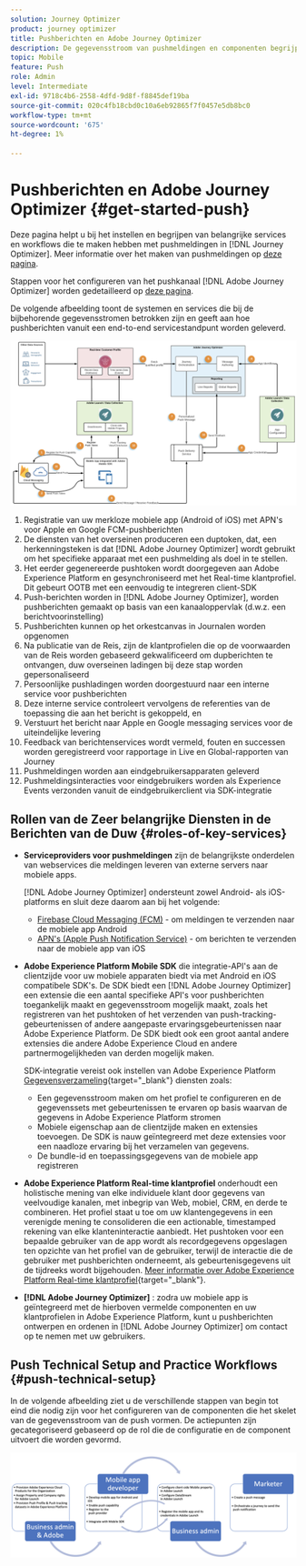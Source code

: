 ```yaml
---
solution: Journey Optimizer
product: journey optimizer
title: Pushberichten en Adobe Journey Optimizer
description: De gegevensstroom van pushmeldingen en componenten begrijpen
topic: Mobile
feature: Push
role: Admin
level: Intermediate
exl-id: 9718c4b6-2558-4dfd-9d8f-f8845def19ba
source-git-commit: 020c4fb18cbd0c10a6eb92865f7f0457e5db8bc0
workflow-type: tm+mt
source-wordcount: '675'
ht-degree: 1%

---
```


# Pushberichten en Adobe Journey Optimizer {#get-started-push}

Deze pagina helpt u bij het instellen en begrijpen van belangrijke services en workflows die te maken hebben met pushmeldingen in [!DNL Journey Optimizer]. Meer informatie over het maken van pushmeldingen op [deze pagina](create-push.md).

Stappen voor het configureren van het pushkanaal [!DNL Adobe Journey Optimizer] worden gedetailleerd op [deze pagina](push-configuration.md).

De volgende afbeelding toont de systemen en services die bij de bijbehorende gegevensstromen betrokken zijn en geeft aan hoe pushberichten vanuit een end-to-end servicestandpunt worden geleverd.

![](assets/push-flow.png)

1. Registratie van uw merkloze mobiele app (Android of iOS) met APN&#39;s voor Apple en Google FCM-pushberichten
1. De diensten van het overseinen produceren een duptoken, dat, een herkenningsteken is dat [!DNL Adobe Journey Optimizer] wordt gebruikt om het specifieke apparaat met een pushmelding als doel in te stellen.
1. Het eerder gegenereerde pushtoken wordt doorgegeven aan Adobe Experience Platform en gesynchroniseerd met het Real-time klantprofiel. Dit gebeurt OOTB met een eenvoudig te integreren client-SDK
1. Push-berichten worden in [!DNL Adobe Journey Optimizer], worden pushberichten gemaakt op basis van een kanaaloppervlak (d.w.z. een berichtvoorinstelling)
1. Pushberichten kunnen op het orkestcanvas in Journalen worden opgenomen
1. Na publicatie van de Reis, zijn de klantprofielen die op de voorwaarden van de Reis worden gebaseerd gekwalificeerd om dupberichten te ontvangen, duw overseinen ladingen bij deze stap worden gepersonaliseerd
1. Persoonlijke pushladingen worden doorgestuurd naar een interne service voor pushberichten
1. Deze interne service controleert vervolgens de referenties van de toepassing die aan het bericht is gekoppeld, en
1. Verstuurt het bericht naar Apple en Google messaging services voor de uiteindelijke levering
1. Feedback van berichtenservices wordt vermeld, fouten en successen worden geregistreerd voor rapportage in Live en Global-rapporten van Journey
1. Pushmeldingen worden aan eindgebruikersapparaten geleverd
1. Pushmeldingsinteracties voor eindgebruikers worden als Experience Events verzonden vanuit de eindgebruikerclient via SDK-integratie

## Rollen van de Zeer belangrijke Diensten in de Berichten van de Duw {#roles-of-key-services}

* **Serviceproviders voor pushmeldingen** zijn de belangrijkste onderdelen van webservices die meldingen leveren van externe servers naar mobiele apps.

   [!DNL Adobe Journey Optimizer]  ondersteunt zowel Android- als iOS-platforms en sluit deze daarom aan bij het volgende:
   * [Firebase Cloud Messaging (FCM)](https://firebase.google.com/docs/cloud-messaging) - om meldingen te verzenden naar de mobiele app Android
   * [APN&#39;s (Apple Push Notification Service)](https://developer.apple.com/library/archive/documentation/NetworkingInternet/Conceptual/RemoteNotificationsPG/APNSOverview.html) - om berichten te verzenden naar de mobiele app van iOS

* **Adobe Experience Platform Mobile SDK** die integratie-API&#39;s aan de clientzijde voor uw mobiele apparaten biedt via met Android en iOS compatibele SDK&#39;s. De SDK biedt een [!DNL Adobe Journey Optimizer] een extensie die een aantal specifieke API&#39;s voor pushberichten toegankelijk maakt en gegevensstroom mogelijk maakt, zoals het registreren van het pushtoken of het verzenden van push-tracking-gebeurtenissen of andere aangepaste ervaringsgebeurtenissen naar Adobe Experience Platform. De SDK biedt ook een groot aantal andere extensies die andere Adobe Experience Cloud en andere partnermogelijkheden van derden mogelijk maken.

   SDK-integratie vereist ook instellen van Adobe Experience Platform [Gegevensverzameling](https://experienceleague.adobe.com/docs/experience-platform/tags/home.html?lang=nl){target="_blank"} diensten zoals:

   * Een gegevensstroom maken om het profiel te configureren en de gegevenssets met gebeurtenissen te ervaren op basis waarvan de gegevens in Adobe Experience Platform stromen
   * Mobiele eigenschap aan de clientzijde maken en extensies toevoegen. De SDK is nauw geïntegreerd met deze extensies voor een naadloze ervaring bij het verzamelen van gegevens.
   * De bundle-id en toepassingsgegevens van de mobiele app registreren

* **Adobe Experience Platform Real-time klantprofiel**  onderhoudt een holistische mening van elke individuele klant door gegevens van veelvoudige kanalen, met inbegrip van Web, mobiel, CRM, en derde te combineren. Het profiel staat u toe om uw klantengegevens in een verenigde mening te consolideren die een actionable, timestamped rekening van elke klanteninteractie aanbiedt. Het pushtoken voor een bepaalde gebruiker van de app wordt als recordgegevens opgeslagen ten opzichte van het profiel van de gebruiker, terwijl de interactie die de gebruiker met pushberichten onderneemt, als gebeurtenisgegevens uit de tijdreeks wordt bijgehouden. [Meer informatie over Adobe Experience Platform Real-time klantprofiel](https://experienceleague.adobe.com/docs/experience-platform/profile/home.html?lang=nl){target="_blank"}.

* **[!DNL Adobe Journey Optimizer]** : zodra uw mobiele app is geïntegreerd met de hierboven vermelde componenten en uw klantprofielen in Adobe Experience Platform, kunt u pushberichten ontwerpen en ordenen in [!DNL Adobe Journey Optimizer] om contact op te nemen met uw gebruikers.

## Push Technical Setup and Practice Workflows {#push-technical-setup}

In de volgende afbeelding ziet u de verschillende stappen van begin tot eind die nodig zijn voor het configureren van de componenten die het skelet van de gegevensstroom van de push vormen. De actiepunten zijn gecategoriseerd gebaseerd op de rol die de configuratie en de component uitvoert die worden gevormd.

![](assets/user-flow.png)
